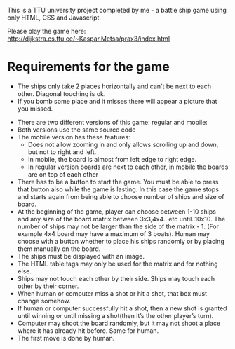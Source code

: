 This is a TTU university project completed by me - a battle ship game using only HTML, CSS and Javascript.

Please play the game here: http://dijkstra.cs.ttu.ee/~Kaspar.Metsa/prax3/index.html

Requirements for the game
==============
- The ships only take 2 places horizontally and can't be next to each other. Diagonal touching is ok.
- If you bomb some place and it misses there will appear a picture that you missed.

* There are two different versions of this game: regular and mobile:
* Both versions use the same source code
* The mobile version has these features:
  *	Does not allow zooming in and only allows scrolling up and down, but not to right and left.
  * In mobile, the board is almost from left edge to right edge.
  * In regular version boards are next to each other, in mobile the boards are on top of each other
* There has to be a button to start the game. You must be able to press that button also while the game is lasting. In this case the game stops and starts again from being able to choose number of ships and size of board.
* At the beginning of the game, player can choose between 1-10 ships and any size of the board matrix between 3x3,4x4.. etc until..10x10. The number of ships may not be larger than the side of the matrix - 1. (For example 4x4 board may have a maximum of 3 boats). Human may choose with a button whether to place his ships randomly or by placing them manually on the board.
* The ships must be displayed with an image.
* The HTML table tags may only be used for the matrix and for nothing else.
* Ships may not touch each other by their side. Ships may touch each other by their corner.
* When human or computer miss a shot or hit a shot, that box must change somehow.
* If human or computer successfully hit a shot, then a new shot is granted until winning or until missing a shot(then it’s the other player’s turn).
* Computer may shoot the board randomly, but it may not shoot a place where it has already hit before. Same for human.
* The first move is done by human.

